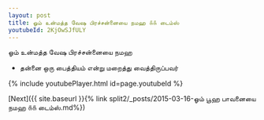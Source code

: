```yaml
---
layout: post
title: ஓம் உன்மத்த வேஷ பிரச்சன்னையை நமஹ ௧௧ டைம்ஸ்
youtubeId: 2KjOwSJfULY
---
```

 
 
 ஓம் உன்மத்த வேஷ பிரச்சன்னையை நமஹ  
 
 -  தன்னை ஒரு பைத்தியம் என்று மறைத்து வைத்திருப்பவர் 
 
  
 
  
 
 
 
 
 
 


{% include youtubePlayer.html id=page.youtubeId %}
 
[Next]({{ site.baseurl }}{% link  split2/_posts/2015-03-16-ஓம் பூஹ பாவனையை நமஹ ௧௧ டைம்ஸ்.md%})
 

